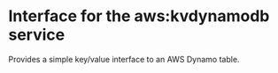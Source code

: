 # Interface for the aws:kvdynamodb service

Provides a simple key/value interface to an AWS Dynamo table.
